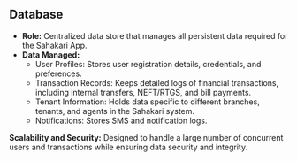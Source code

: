 ## Database

* **Role:** Centralized data store that manages all persistent data required for the Sahakari App.
* **Data Managed:**
    * User Profiles: Stores user registration details, credentials, and preferences.
    * Transaction Records: Keeps detailed logs of financial transactions, including internal transfers, NEFT/RTGS, and bill payments.
    * Tenant Information: Holds data specific to different branches, tenants, and agents in the Sahakari system.
    * Notifications: Stores SMS and notification logs.

**Scalability and Security:** Designed to handle a large number of concurrent users and transactions while ensuring data security and integrity.